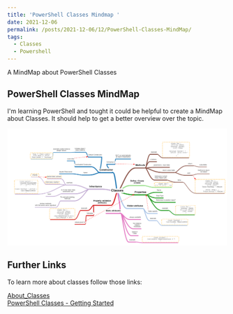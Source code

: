 ```yaml
---
title: 'PowerShell Classes Mindmap '
date: 2021-12-06
permalink: /posts/2021-12-06/12/PowerShell-Classes-MindMap/
tags:
  - Classes
  - Powershell
---
```

A MindMap about PowerShell Classes

## PowerShell Classes MindMap
I'm learning PowerShell and tought it could be helpful to create a MindMap about Classes. 
It should help to get a better overview over the topic. 

<!-- <a href="/images/PowerShellClasses.png">
 <img alt="PowerShellClasses.png" src="/images/PowerShellClasses.png">
</a> -->


![Powershell Classes](/images/PowerShellClasses.png "Preview")

## Further Links
To learn more about classes follow those links:

[About_Classes](https://docs.microsoft.com/en-us/powershell/module/microsoft.powershell.core/about/about_classes?view=powershell-7.2#inheritance-in-powershell-classes) <br />
[PowerShell Classes - Getting Started](https://adamtheautomator.com/powershell-classes/)

